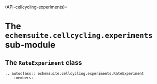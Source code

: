 (API-cellcycling-experiments)=
# The `echemsuite.cellcycling.experiments` sub-module

## The `RateExperiment` class

```{eval-rst}
.. autoclass:: echemsuite.cellcycling.experiments.RateExperiment
    :members:
```
